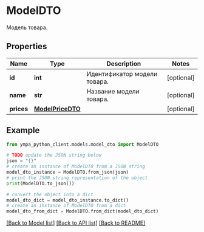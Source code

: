 # ModelDTO

Модель товара.

## Properties

Name | Type | Description | Notes
------------ | ------------- | ------------- | -------------
**id** | **int** | Идентификатор модели товара. | [optional] 
**name** | **str** | Название модели товара. | [optional] 
**prices** | [**ModelPriceDTO**](ModelPriceDTO.md) |  | [optional] 

## Example

```python
from ympa_python_client.models.model_dto import ModelDTO

# TODO update the JSON string below
json = "{}"
# create an instance of ModelDTO from a JSON string
model_dto_instance = ModelDTO.from_json(json)
# print the JSON string representation of the object
print(ModelDTO.to_json())

# convert the object into a dict
model_dto_dict = model_dto_instance.to_dict()
# create an instance of ModelDTO from a dict
model_dto_from_dict = ModelDTO.from_dict(model_dto_dict)
```
[[Back to Model list]](../README.md#documentation-for-models) [[Back to API list]](../README.md#documentation-for-api-endpoints) [[Back to README]](../README.md)



